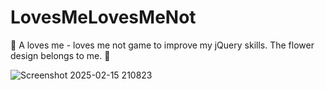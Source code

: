 # LovesMeLovesMeNot
🌼 A loves me - loves me not game to improve my jQuery skills. The flower design belongs to me. 🌼


![Screenshot 2025-02-15 210823](https://github.com/user-attachments/assets/851d8d4e-f38c-4f2d-a38a-a08acb570297)
